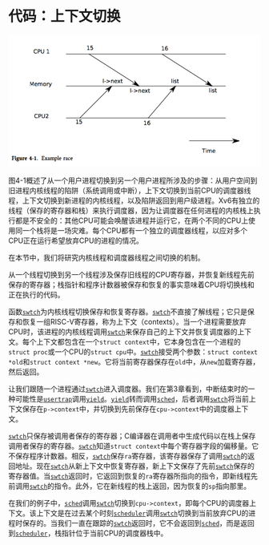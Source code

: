 # 代码：上下文切换

![图4-1：从一个用户进程切换到另一个用户进程。在此示例中，xv6使用一个CPU（因此只有一个调度器线程）运行。](../../assets/images/f4-1.png)

图4-1概述了从一个用户进程切换到另一个用户进程所涉及的步骤：从用户空间到旧进程内核线程的陷阱（系统调用或中断），上下文切换到当前CPU的调度器线程，上下文切换到新进程的内核线程，以及陷阱返回到用户级进程。Xv6有独立的线程（保存的寄存器和栈）来执行调度器，因为让调度器在任何进程的内核栈上执行都是不安全的：其他CPU可能会唤醒该进程并运行它，在两个不同的CPU上使用同一个栈将是一场灾难。每个CPU都有一个独立的调度器线程，以应对多个CPU正在运行希望放弃CPU的进程的情况。

在本节中，我们将研究内核线程和调度器线程之间切换的机制。

从一个线程切换到另一个线程涉及保存旧线程的CPU寄存器，并恢复新线程先前保存的寄存器；栈指针和程序计数器被保存和恢复的事实意味着CPU将切换栈和正在执行的代码。

函数[`swtch`](/source/xv6-riscv/kernel/defs.h.md)为内核线程切换保存和恢复寄存器。[`swtch`](/source/xv6-riscv/kernel/defs.h.md)不直接了解线程；它只是保存和恢复一组RISC-V寄存器，称为上下文（contexts）。当一个进程需要放弃CPU时，该进程的内核线程调用[`swtch`](/source/xv6-riscv/kernel/defs.h.md)来保存自己的上下文并恢复调度器的上下文。每个上下文都包含在一个`struct context`中，它本身包含在一个进程的`struct proc`或一个CPU的`struct cpu`中。[`swtch`](/source/xv6-riscv/kernel/defs.h.md)接受两个参数：`struct context *old`和`struct context *new`。它将当前寄存器保存在`old`中，从`new`加载寄存器，然后返回。

让我们跟随一个进程通过[`swtch`](/source/xv6-riscv/kernel/defs.h.md)进入调度器。我们在第3章看到，中断结束时的一种可能性是[`usertrap`](/source/xv6-riscv/kernel/trap.c.md)调用[`yield`](/source/xv6-riscv/kernel/defs.h.md)。[`yield`](/source/xv6-riscv/kernel/defs.h.md)转而调用[`sched`](/source/xv6-riscv/kernel/defs.h.md)，后者调用[`swtch`](/source/xv6-riscv/kernel/defs.h.md)将当前上下文保存在`p->context`中，并切换到先前保存在`cpu->context`中的调度器上下文。

[`swtch`](/source/xv6-riscv/kernel/defs.h.md)只保存被调用者保存的寄存器；C编译器在调用者中生成代码以在栈上保存调用者保存的寄存器。[`swtch`](/source/xv6-riscv/kernel/defs.h.md)知道`struct context`中每个寄存器字段的偏移量。它不保存程序计数器。相反，[`swtch`](/source/xv6-riscv/kernel/defs.h.md)保存`ra`寄存器，该寄存器保存了调用[`swtch`](/source/xv6-riscv/kernel/defs.h.md)的返回地址。现在[`swtch`](/source/xv6-riscv/kernel/defs.h.md)从新上下文中恢复寄存器，新上下文保存了先前[`swtch`](/source/xv6-riscv/kernel/defs.h.md)保存的寄存器值。当[`swtch`](/source/xv6-riscv/kernel/defs.h.md)返回时，它返回到恢复的`ra`寄存器所指向的指令，即新线程先前调用[`swtch`](/source/xv6-riscv/kernel/defs.h.md)的指令。此外，它在新线程的栈上返回，因为恢复的`sp`指向那里。

在我们的例子中，[`sched`](/source/xv6-riscv/kernel/defs.h.md)调用[`swtch`](/source/xv6-riscv/kernel/defs.h.md)切换到`cpu->context`，即每个CPU的调度器上下文。该上下文是在过去某个时刻[`scheduler`](/source/xv6-riscv/kernel/proc.c.md)调用[`swtch`](/source/xv6-riscv/kernel/defs.h.md)切换到当前放弃CPU的进程时保存的。当我们一直在跟踪的[`swtch`](/source/xv6-riscv/kernel/defs.h.md)返回时，它不会返回到[`sched`](/source/xv6-riscv/kernel/defs.h.md)，而是返回到[`scheduler`](/source/xv6-riscv/kernel/proc.c.md)，栈指针位于当前CPU的调度器栈中。